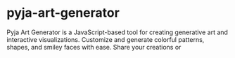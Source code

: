 # pyja-art-generator
Pyja Art Generator is a JavaScript-based tool for creating generative art and interactive visualizations. Customize and generate colorful patterns, shapes, and smiley faces with ease. Share your creations or
